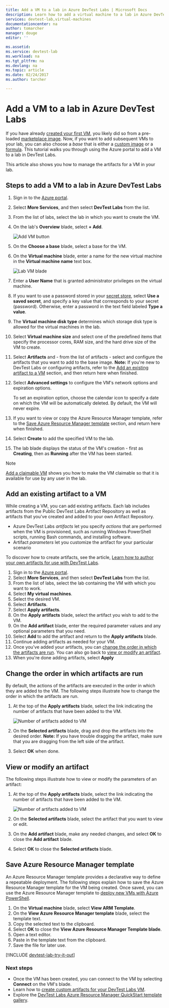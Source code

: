 ```yaml
---
title: Add a VM to a lab in Azure DevTest Labs | Microsoft Docs
description: Learn how to add a virtual machine to a lab in Azure DevTest Labs
services: devtest-lab,virtual-machines
documentationcenter: na
author: tomarcher
manager: douge
editor: ''

ms.assetid:
ms.service: devtest-lab
ms.workload: na
ms.tgt_pltfrm: na
ms.devlang: na
ms.topic: article
ms.date: 02/24/2017
ms.author: tarcher

---
```

# Add a VM to a lab in Azure DevTest Labs
If you have already [created your first VM](devtest-lab-create-first-vm.md), you likely did so from a pre-loaded [marketplace image](devtest-lab-configure-marketplace-images.md). Now, if you want to add subsequent VMs to your lab, you can also choose a *base* that is either a [custom image](devtest-lab-create-template.md) or a [formula](devtest-lab-manage-formulas.md). This tutorial walks you through using the Azure portal to add a VM to a lab in DevTest Labs.

This article also shows you how to manage the artifacts for a VM in your lab.

## Steps to add a VM to a lab in Azure DevTest Labs
1. Sign in to the [Azure portal](http://go.microsoft.com/fwlink/p/?LinkID=525040).
1. Select **More Services**, and then select **DevTest Labs** from the list.
1. From the list of labs, select the lab in which you want to create the VM.  
1. On the lab's **Overview** blade, select **+ Add**.  

    ![Add VM button](./media/devtest-lab-add-vm/devtestlab-home-blade-add-vm.png)

1. On the **Choose a base** blade, select a base for the VM.
1. On the **Virtual machine** blade, enter a name for the new virtual machine in the **Virtual machine name** text box.

    ![Lab VM blade](./media/devtest-lab-add-vm/devtestlab-lab-vm-blade.png)

1. Enter a **User Name** that is granted administrator privileges on the virtual machine.  
1. If you want to use a password stored in your [secret store](https://azure.microsoft.com/updates/azure-devtest-labs-keep-your-secrets-safe-and-easy-to-use-with-the-new-personal-secret-store), select **Use a saved secret**, and specify a key value that corresponds to your secret (password). Otherwise, enter a password in the text field labeled **Type a value**.
1. The **Virtual machine disk type** determines which storage disk type is allowed for the virtual machines in the lab.
1. Select **Virtual machine size** and select one of the predefined items that specify the processor cores, RAM size, and the hard drive size of the VM to create.
1. Select **Artifacts** and - from the list of artifacts - select and configure the artifacts that you want to add to the base image.
    **Note:** If you're new to DevTest Labs or configuring artifacts, refer to the [Add an existing artifact to a VM](#add-an-existing-artifact-to-a-vm) section, and then return here when finished.
1. Select **Advanced settings** to configure the VM's network options and expiration options. 

   To set an expiration option, choose the calendar icon to specify a date on which the VM will be automatically deleted.  By default, the VM will never expire. 
1. If you want to view or copy the Azure Resource Manager template, refer to the [Save Azure Resource Manager template](#save-azure-resource-manager-template) section, and return here when finished.
1. Select **Create** to add the specified VM to the lab.
1. The lab blade displays the status of the VM's creation - first as **Creating**, then as **Running** after the VM has been started.

> [!NOTE]
> [Add a claimable VM](devtest-lab-add-claimable-vm.md) shows you how to make the VM claimable so that it is available for use by any user in the lab.
>
>

## Add an existing artifact to a VM
While creating a VM, you can add existing artifacts. Each lab includes artifacts from the Public DevTest Labs Artifact Repository as 
well as artifacts that you've created and added to your own Artifact Repository.

* Azure DevTest Labs *artifacts* let you specify *actions* that are performed when the VM is provisioned, such as running Windows PowerShell scripts, running Bash commands, and installing software.
* Artifact *parameters* let you customize the artifact for your particular scenario

To discover how to create artifacts, see the article, [Learn how to author your own artifacts for use with DevTest Labs](devtest-lab-artifact-author.md).

1. Sign in to the [Azure portal](http://go.microsoft.com/fwlink/p/?LinkID=525040).
1. Select **More Services**, and then select **DevTest Labs** from the list.
1. From the list of labs, select the lab containing the VM with which you want to work.  
1. Select **My virtual machines**.
1. Select the desired VM.
1. Select **Artifacts**. 
1. Select **Apply artifacts**.
1. On the **Apply artifacts** blade, select the artifact you wish to add to the VM.
1. On the **Add artifact** blade, enter the required parameter values and any optional parameters that you need.  
1. Select **Add** to add the artifact and return to the **Apply artifacts** blade.
1. Continue adding artifacts as needed for your VM.
1. Once you've added your artifacts, you can [change the order in which the artifacts are run](#change-the-order-in-which-artifacts-are-run). You can also go back to [view or modify an artifact](#view-or-modify-an-artifact).
1. When you're done adding artifacts, select **Apply**

## Change the order in which artifacts are run
By default, the actions of the artifacts are executed in the order in which they are added to the VM. 
The following steps illustrate how to change the order in which the artifacts are run.

1. At the top of the **Apply artifacts** blade, select the link indicating the number of artifacts that have been added to the VM.
   
    ![Number of artifacts added to VM](./media/devtest-lab-add-vm-with-artifacts/devtestlab-add-artifacts-blade-selected-artifacts.png)
1. On the **Selected artifacts** blade, drag and drop the artifacts into the desired order. **Note:** If you have trouble dragging the artifact, make sure that you are dragging from the left side of the artifact. 
1. Select **OK** when done.  

## View or modify an artifact
The following steps illustrate how to view or modify the parameters of an artifact:

1. At the top of the **Apply artifacts** blade, select the link indicating the number of artifacts that have been added to the VM.
   
    ![Number of artifacts added to VM](./media/devtest-lab-add-vm-with-artifacts/devtestlab-add-artifacts-blade-selected-artifacts.png)
1. On the **Selected artifacts** blade, select the artifact that you want to view or edit.  
1. On the **Add artifact** blade, make any needed changes, and select **OK** to close the **Add artifact** blade.
1. Select **OK** to close the **Selected artifacts** blade.

## Save Azure Resource Manager template
An Azure Resource Manager template provides a declarative way to define a repeatable deployment. 
The following steps explain how to save the Azure Resource Manager template for the VM being created.
Once saved, you can use the Azure Resource Manager template to [deploy new VMs with Azure PowerShell](../azure-resource-manager/resource-group-overview.md#template-deployment).

1. On the **Virtual machine** blade, select **View ARM Template**.
2. On the **View Azure Resource Manager template** blade, select the template text.
3. Copy the selected text to the clipboard.
4. Select **OK** to close the **View Azure Resource Manager Template blade**.
5. Open a text editor.
6. Paste in the template text from the clipboard.
7. Save the file for later use.

[!INCLUDE [devtest-lab-try-it-out](../../includes/devtest-lab-try-it-out.md)]

### Next steps
* Once the VM has been created, you can connect to the VM by selecting **Connect** on the VM's blade.
* Learn how to [create custom artifacts for your DevTest Labs VM](devtest-lab-artifact-author.md).
* Explore the [DevTest Labs Azure Resource Manager QuickStart template gallery](https://github.com/Azure/azure-devtestlab/tree/master/Samples).
